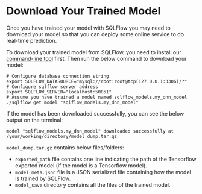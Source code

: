 # Download Your Trained Model

Once you have trained your model with SQLFlow you may need to download your
model so that you can deploy some online service to do real-time prediction.

To download your trained model from SQLFlow, you need to install our
[command-line tool](run/cli.md) first. Then run the below command to download
your model:

```shell
# Configure database connection string
export SQLFLOW_DATASOURCE="mysql://root:root@tcp(127.0.0.1:3306)/?"
# Configure sqlflow server address
export SQLFLOW_SERVER="localhost:50051"
# Assume you have trained a model named sqlflow_models.my_dnn_model
./sqlflow get model "sqlflow_models.my_dnn_model"
```

If the model has been downloaded successfully, you can see the below output on the
terminal:

```
model "sqlflow_models.my_dnn_model" downloaded successfully at
/your/working/directory/model_dump.tar.gz
```

`model_dump.tar.gz` contains below files/folders:

- `exported_path` file contains one line indicating the path of the Tensorflow
  exported model (if the model is a Tensorflow model).
- `model_meta.json` file is a JSON serialized file containing how the model is
  trained by SQLFlow.
- `model_save` directory contains all the files of the trained model.
